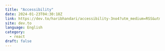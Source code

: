 ```yaml
---
title: "Accessibility"
date: 2024-01-23T04:30:18Z
link: https://dev.to/haribhandari/accessibility-3no4?utm_medium=RSS&utm_source=news.12bit.vn
site: dev.to
language: English
category:
  - react
draft: false
---
```


